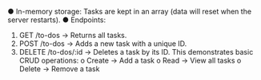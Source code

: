 ● In-memory storage: Tasks are kept in an array (data will reset when the server restarts).
● Endpoints:
1. GET /to-dos → Returns all tasks.
2. POST /to-dos → Adds a new task with a unique ID.
3. DELETE /to-dos/:id → Deletes a task by its ID.
This demonstrates basic CRUD operations:
o Create → Add a task
o Read → View all tasks
o Delete → Remove a task

